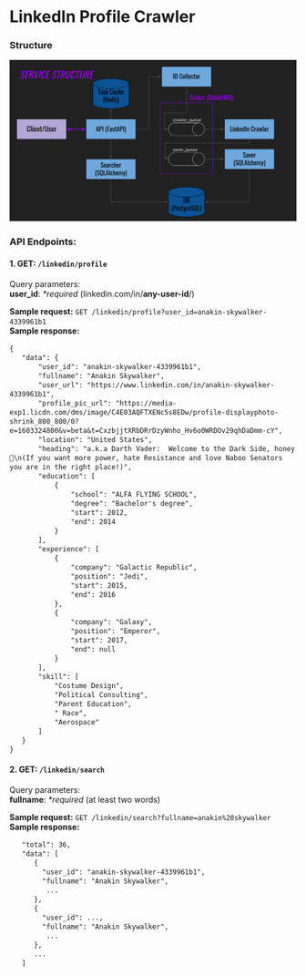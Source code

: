 # LinkedIn Profile Crawler
### Structure<br/>
 ![alt](https://github.com/aidanakenes/CrawlerLinkedIn/blob/dev/docs/service_scheme.png) <br/>
### **API Endpoints:**

#### 1. GET: ``/linkedin/profile``
Query parameters:<br/>
 **user_id**: _*required_ (linkedin.com/in/**any-user-id**/)<br/>

 **Sample request:** ``GET /linkedin/profile?user_id=anakin-skywalker-4339961b1``<br/>
 **Sample response:** 
 ```
{
    "data": {
        "user_id": "anakin-skywalker-4339961b1",
        "fullname": "Anakin Skywalker",
        "user_url": "https://www.linkedin.com/in/anakin-skywalker-4339961b1",
        "profile_pic_url": "https://media-exp1.licdn.com/dms/image/C4E03AQFTXENc5s8EDw/profile-displayphoto-shrink_800_800/0?e=1603324800&v=beta&t=CxzbjjtXRbDRrDzyWnho_Hv6o0WRDOv29qhDaDmm-cY",
        "location": "United States",
        "heading": "a.k.a Darth Vader:  Welcome to the Dark Side, honey 🖤\n(If you want more power, hate Resistance and love Naboo Senators you are in the right place!)",
        "education": [
            {
                "school": "ALFA FLYING SCHOOL",
                "degree": "Bachelor's degree",
                "start": 2012,
                "end": 2014
            }
        ],
        "experience": [
            {
                "company": "Galactic Republic",
                "position": "Jedi",
                "start": 2015,
                "end": 2016
            },
            {
                "company": "Galaxy",
                "position": "Emperor",
                "start": 2017,
                "end": null
            }
        ],
        "skill": [
            "Costume Design",
            "Political Consulting",
            "Parent Education",
            " Race",
            "Aerospace"
        ]
    }
}
```

#### 2. GET: ``/linkedin/search``
Query parameters:<br/>
 **fullname**: _*required_ (at least two words)<br/>

 **Sample request:** ``GET /linkedin/search?fullname=anakin%20skywalker``<br/>
 **Sample response:** 
 ```
    "total": 36,
    "data": [
       {
         "user_id": "anakin-skywalker-4339961b1",
         "fullname": "Anakin Skywalker",
          ...
       },
       {
         "user_id": ...,
         "fullname": "Anakin Skywalker",
          ...
       },
       ...
    ]   
```
 
